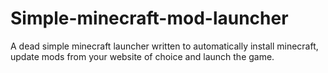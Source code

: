 # Simple-minecraft-mod-launcher
A dead simple minecraft launcher written to automatically install minecraft, update mods from your website of choice and launch the game.
